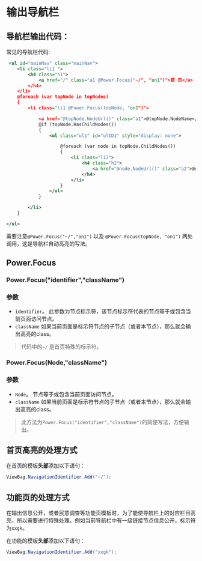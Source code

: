 # 输出导航栏

## 导航栏输出代码：

常见的导航栏代码:

```xml
 <ul id="mainNav" class="mainNav">
	<li class="li1 ">
		<h4 class="h1">
			<a href="/" class="a1 @Power.Focus("~/", "on1")">首 页</a>
		</h4>
	</li>
	@foreach (var topNode in topNodes)
	{
		<li class="li1 @Power.Focus(topNode, "on1")">

			<a href="@topNode.NodeUrl()" class="a1">@topNode.NodeName</a>
			@if (topNode.HasChildNodes())
			{
				<ul class="ul1" id="ulID1" style="display: none">

					@foreach (var node in topNode.ChildNodes())
					{
						<li class="li2">
							<h4 class="h2">
								<a href="@node.NodeUrl()" class="a2">@node.NodeName</a>
							</h4>
						</li>
					}
				</ul>
			}

		</li>
	}

</ul>
```

需要注意`@Power.Focus("~/","on1")` 以及 `@Power.Focus(topNode, "on1")` 两处调用，这是导航栏自动高亮的写法。


## Power.Focus

### Power.Focus("identifier","className")

### 参数

- `identifier`。 此参数为节点标示符，该节点标示符代表的节点等于或包含当前页面访问节点。
- `className` 如果当前页面是标示符节点的子节点（或者本节点），那么就会输出高亮的class。

> 代码中的`~/` 是首页特殊的标示符。

### Power.Focus(Node,"className")

### 参数

- `Node`。 节点等于或包含当前页面访问节点。
- `className` 如果当前页面是标示符节点的子节点（或者本节点），那么就会输出高亮的class。

> 此方法为`Power.Focus("identifier","className")`的简便写法，方便输出。


## 首页高亮的处理方式

在首页的模板**头部**添加以下语句：

```cs
ViewBag.NavigationIdentifier.Add("~/");
```


## 功能页的处理方式

在输出信息公开，或者民意调查等功能页模板时，为了能使导航栏上的对应栏目高亮，所以需要进行特殊处理。例如当前导航栏中有一级链接节点信息公开，标示符为`xxgk`。

在功能的模板**头部**添加以下语句：
```cs
ViewBag.NavigationIdentifier.Add("xxgk");
```